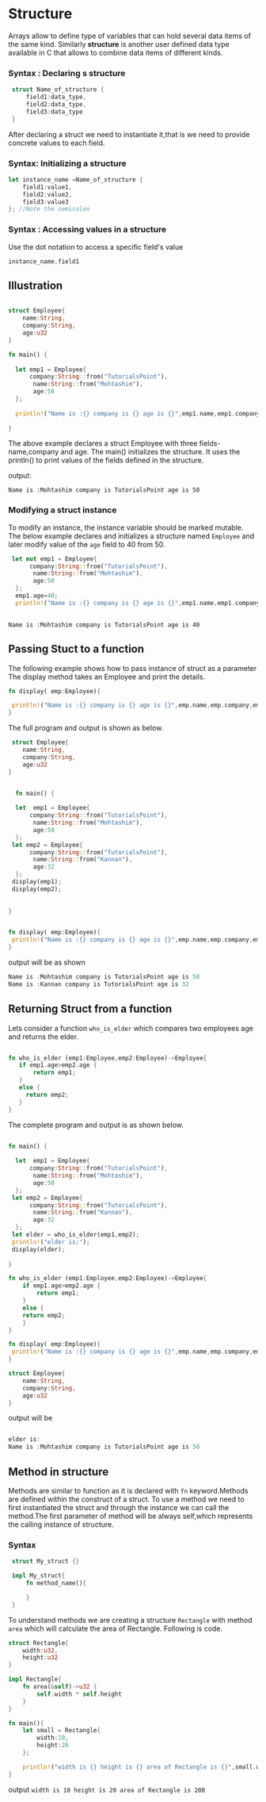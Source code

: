 # Structure

Arrays allow to define type of variables that can hold several data items of the same kind. Similarly **structure** is another user defined data type available in C that allows to combine data items of different kinds.

### Syntax : Declaring s structure

```rust
 struct Name_of_structure {
     field1:data_type,
     field2:data_type,
     field3:data_type
 }
```

After declaring a struct we need to instantiate it,that is we need to provide concrete values to each field.

### Syntax: Initializing a structure

```rust
let instance_name =Name_of_structure {
    field1:value1,
    field2:value2,
    field3:value3
}; //Note the semicolon

```

### Syntax : Accessing values in a structure

Use the dot notation to access a specific field's value

`instance_name.field1`

## Illustration

```rust

struct Employee{
    name:String,
    company:String,
    age:u32
}

fn main() {
  
  let emp1 = Employee{
      company:String::from("TutorialsPoint"),
       name:String::from("Mohtashim"),
       age:50
  };
  
  println!("Name is :{} company is {} age is {}",emp1.name,emp1.company,emp1.age);
  
}


```

The above example declares a struct Employee with three fields-name,company and age. The main() initializes the structure. It uses the println() to print values of the fields defined in the structure.

output:

`Name is :Mohtashim company is TutorialsPoint age is 50`

### Modifying a struct instance

To modify an instance, the instance variable should be marked mutable. The below example declares and initializes a structure named `Employee` and later modify value of the `age` field to 40 from 50. 

```rust
 let mut emp1 = Employee{
      company:String::from("TutorialsPoint"),
       name:String::from("Mohtashim"),
       age:50
  };
  emp1.age=40;
  println!("Name is :{} company is {} age is {}",emp1.name,emp1.company,emp1.age);
  
```

`Name is :Mohtashim company is TutorialsPoint age is 40`

## Passing Stuct to a function

The following example shows how to pass instance of struct as a parameter
The display method takes an Employee and print the details.

```rust
fn display( emp:Employee){

 println!("Name is :{} company is {} age is {}",emp.name,emp.company,emp.age);
}

```

The full program and output is shown as below.

```rust
 struct Employee{
    name:String,
    company:String,
    age:u32
}


  fn main() {
  
  let  emp1 = Employee{
      company:String::from("TutorialsPoint"),
       name:String::from("Mohtashim"),
       age:50
  };
 let emp2 = Employee{
      company:String::from("TutorialsPoint"),
       name:String::from("Kannan"),
       age:32
  };
 display(emp1);
 display(emp2);
  
  
}


fn display( emp:Employee){
 println!("Name is :{} company is {} age is {}",emp.name,emp.company,emp.age);
}


```

output will be as shown

```rust
Name is :Mohtashim company is TutorialsPoint age is 50
Name is :Kannan company is TutorialsPoint age is 32

```

## Returning Struct from a function

 Lets consider a function `who_is_elder` which compares two employees age and returns the elder.

 ```rust

fn who_is_elder (emp1:Employee,emp2:Employee)->Employee{
    if emp1.age>emp2.age {
        return emp1;
    }
    else {
      return emp2;
    }
}

 ```

The complete program and output is as shown below.

```rust

fn main() {
  
  let  emp1 = Employee{
      company:String::from("TutorialsPoint"),
       name:String::from("Mohtashim"),
       age:50
  };
 let emp2 = Employee{
      company:String::from("TutorialsPoint"),
       name:String::from("Kannan"),
       age:32
  };
 let elder = who_is_elder(emp1,emp2);
 println!("elder is:");
 display(elder);
  
}

fn who_is_elder (emp1:Employee,emp2:Employee)->Employee{
    if emp1.age>emp2.age {
        return emp1;
    }
    else {
    return emp2;
    }
}

fn display( emp:Employee){
 println!("Name is :{} company is {} age is {}",emp.name,emp.company,emp.age);
}

struct Employee{
    name:String,
    company:String,
    age:u32
}

```

output will be

```rust

elder is:
Name is :Mohtashim company is TutorialsPoint age is 50

```

## Method in structure

Methods are similar to function as it is declared with `fn` keyword.Methods are defined within the construct of a struct.
To use a method we need to first instantiated the struct and through
the instance we can call the method.The first parameter of method will be always self,which represents the calling instance of structure.

### Syntax

```rust
 struct My_struct {}

 impl My_struct{
     fn method_name(){

     }
 }

```

To understand methods we are creating a structure `Rectangle` with method `area` which will calculate the area of Rectangle. Following is code.

```rust
struct Rectangle{
    width:u32,
    height:u32
}

impl Rectangle{
    fn area(&self)->u32 {
        self.width * self.height
    }
}

fn main(){
    let small = Rectangle{
        width:10,
        height:20
    };

    println!("width is {} height is {} area of Rectangle is {}",small.width,small.height,small.area());
}

```

output `width is 10 height is 20 area of Rectangle is 200`


<!-- 
## Struct Update Syntax
## Method in structure
- Methods are functions inside a structure(similar to class in other OOP languages) or enum

method will take self as argument as given below
-->
